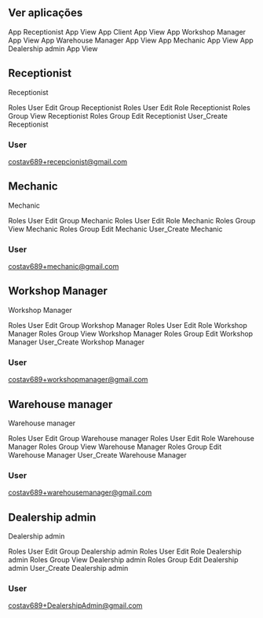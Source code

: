 ## Ver aplicações
App Receptionist App View
App Client App View
App Workshop Manager App View
App Warehouse Manager App View
App Mechanic App View
App Dealership admin App View

## Receptionist
Receptionist

Roles User Edit Group Receptionist
Roles User Edit Role Receptionist
Roles Group View Receptionist
Roles Group Edit Receptionist
User_Create Receptionist

### User
costav689+recepcionist@gmail.com

## Mechanic
Mechanic

Roles User Edit Group Mechanic
Roles User Edit Role Mechanic
Roles Group View Mechanic
Roles Group Edit Mechanic
User_Create Mechanic

### User
costav689+mechanic@gmail.com


## Workshop Manager
Workshop Manager

Roles User Edit Group Workshop Manager
Roles User Edit Role Workshop Manager
Roles Group View Workshop Manager
Roles Group Edit Workshop Manager
User_Create Workshop Manager

### User
costav689+workshopmanager@gmail.com

## Warehouse manager
Warehouse manager

Roles User Edit Group Warehouse manager
Roles User Edit Role Warehouse Manager
Roles Group View Warehouse Manager
Roles Group Edit Warehouse Manager
User_Create Warehouse Manager

### User
costav689+warehousemanager@gmail.com


## Dealership admin
Dealership admin

Roles User Edit Group Dealership admin
Roles User Edit Role Dealership admin
Roles Group View Dealership admin
Roles Group Edit Dealership admin
User_Create Dealership admin

### User
costav689+DealershipAdmin@gmail.com
